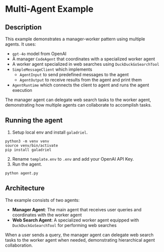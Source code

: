 # Multi-Agent Example

## Description

This example demonstrates a manager-worker pattern using multiple agents. It uses:

- `gpt-4o` model from OpenAI
- A manager `CodeAgent` that coordinates with a specialized worker agent
- A worker agent specialized in web searches using `DuckDuckGoSearchTool`
- `SimpleMessageClient` which implements
  - `AgentInput` to send predefined messages to the agent
  - `AgentOutput` to receive results from the agent and print them
- `AgentRuntime` which connects the client to agent and runs the agent execution

The manager agent can delegate web search tasks to the worker agent, demonstrating how multiple agents can collaborate to accomplish tasks.

## Running the agent

1. Setup local env and install `galadriel`.

```shell
python3 -m venv venv
source venv/bin/activate
pip install galadriel
```

2. Rename `template.env` to `.env` and add your OpenAI API Key.
3. Run the agent.

```shell
python agent.py
```

## Architecture

The example consists of two agents:
- **Manager Agent**: The main agent that receives user queries and coordinates with the worker agent
- **Web Search Agent**: A specialized worker agent equipped with `DuckDuckGoSearchTool` for performing web searches

When a user sends a query, the manager agent can delegate web search tasks to the worker agent when needed, demonstrating hierarchical agent collaboration.
